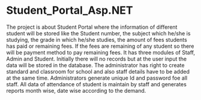 # Student_Portal_Asp.NET
The project is about Student Portal where the information of different student will be stored like the
Student number, the subject which he/she is studying, the grade in which he/she studies, the amount of
fees students has paid or remaining fees. If the fees are remaining of any student so there will be
payment method to pay remaining fees. It has three modules of Staff, Admin and Student. Initially there
will no records but at the user input the data will be stored in the database. The administrator has right
to create standard and classroom for school and also staff details have to be added at the same time.
Administrators generate unique Id and password foe all staff. All data of attendance of student is
maintain by staff and generates reports month wise, date wise according to the demand.

